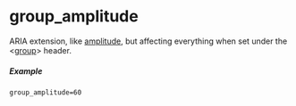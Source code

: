 ---
---
# group_amplitude

ARIA extension, like [amplitude](amplitude), but affecting everything when set under
the <[group](/headers/group)> header.

##### Example

```
group_amplitude=60
```
